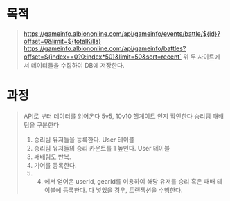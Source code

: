 # 목적
> https://gameinfo.albiononline.com/api/gameinfo/events/battle/${id}?offset=0&limit=${totalKills}
> https://gameinfo.albiononline.com/api/gameinfo/battles?offset=${index==0?0:index*50}&limit=50&sort=recent`
> 위 두 사이트에서 데이터들을 수집하여 DB에 저장한다.

# 과정
> API로 부터 데이터를 읽어온다
> 5v5, 10v10 헬게이트 인지 확인한다
> 승리팀 패배팀을 구분한다
> 1. 승리팀 유저들을 등록한다. User 테이블
> 2. 승리팀 유저들의 승리 카운트를 1 높인다. User 테이블
> 3. 패배팀도 반복.
> 4. 기어를 등록한다.
> 1. 4. 에서 얻어온 userId, gearId를 이용하여 해당 유저를 승리 혹은 패배 테이블에 등록한다.
> 다 넣었을 경우, 트랜젝션을 수행한다.